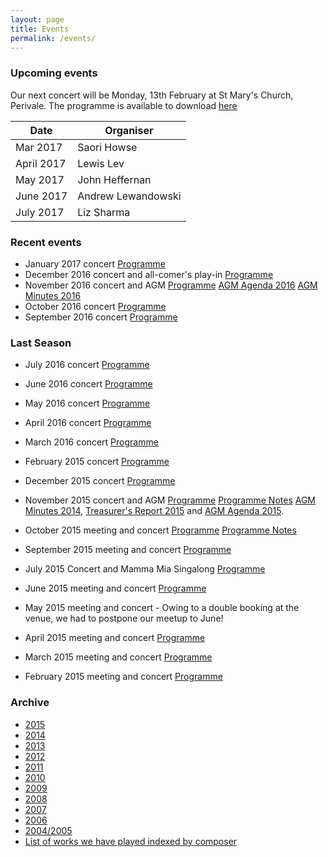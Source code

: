 ```yaml
---
layout: page
title: Events 
permalink: /events/
---
```

### Upcoming events

Our next concert will be Monday, 13th February at St Mary's Church, Perivale. 
The programme is available to download [here](/assets/programmes/Programme_17.02.pdf)

| Date | Organiser |
|------|-----------|
|Mar 2017|Saori Howse|
|April 2017|Lewis Lev|
|May 2017|John Heffernan|
|June 2017|Andrew Lewandowski|
|July 2017|Liz Sharma|
 
### Recent events
- January 2017 concert [Programme](/assets/programmes/Programme_17.01.pdf)
- December 2016 concert and all-comer's play-in [Programme](/assets/programmes/Programme_16.12.pdf)
- November 2016 concert and AGM [Programme](/assets/programmes/Programme_16.11.pdf) [AGM Agenda 2016](/assets/a.g.m-agenda-2016.pdf) [AGM Minutes 2016](/assets/AGM-Minutes-2016.pdf)
- October 2016 concert [Programme](/assets/programmes/Programme_16.10.pdf)
- September 2016 concert [Programme](/assets/programmes/Programme_16.09.pdf)

### Last Season
- July 2016 concert [Programme](/assets/programmes/Programme_16.07.pdf)
- June 2016 concert [Programme](/assets/programmes/Programme_16.06.pdf) 
- May 2016 concert [Programme](/assets/programmes/Programme_16.05.pdf)
- April 2016 concert [Programme](/assets/programmes/Programme_16.04.pdf)
- March 2016 concert [Programme](/assets/programmes/Programme_16.03.pdf)
- February 2015 concert [Programme](/assets/programmes/programme_16.02.pdf)
- December 2015 concert [Programme](/assets/programmes/programme_15.12.pdf)
- November 2015 concert and AGM  [Programme](/assets/programmes/programme_15.11.pdf) [Programme Notes](/assets/programmes/201511-programme.pdf) [AGM Minutes 2014](/assets/agm-minutes-2014.doc), 
  [Treasurer's Report 2015](/assets/treasurers_report2015.doc) and [AGM Agenda 2015](/assets/a.g.m.-agenda-2015.doc).
- October 2015 meeting and concert [Programme](/assets/programmes/programme_15.10.pdf) [Programme Notes](programme_15.10-notes.pdf)
- September 2015 meeting and concert [Programme](/assets/programmes/programme_15.09.pdf) 

- July 2015 Concert and Mamma Mia Singalong [Programme](/assets/programmes/programme_15.07.pdf)
- June 2015 meeting and concert [Programme](/assets/programmes/programme_15.06.pdf)
- May 2015 meeting and concert - Owing to a double booking at the venue, we had to postpone our meetup to June! 
- April 2015 meeting and concert [Programme](/assets/programmes/programme_15.04.pdf)
- March 2015 meeting and concert [Programme](/assets/programmes/programme_15.03.pdf)
- February 2015 meeting and concert [Programme](/assets/programmes/programme_15.02.pdf)

### Archive

- [2015](/assets/archives/2015-summary.pdf)
- [2014](/assets/archives/ecms-archive-2014-summary.pdf)
- [2013](/assets/archives/ecms-archive-2013-summary.pdf)
- [2012](/assets/archives/ecms-archive-2012-summary.pdf)
- [2011](/assets/archives/ecms-archive-2011-summary.pdf)
- [2010](/assets/archives/ecms-archive-2010-summary.pdf)
- [2009](/assets/archives/ecms-archive-2009-summary.pdf)
- [2008](/assets/archives/ecms-archive-2008-summary.pdf)
- [2007](/assets/archives/ecms-archive-2007-summary.pdf)
- [2006](/assets/archives/ecms-archive-2006-summary.pdf)
- [2004/2005](/assets/archives/ecms-archive-2004-and-2005-summary.pdf)
- [List of works we have played indexed by composer](/assets/composer-index-to-july-2015.pdf)

